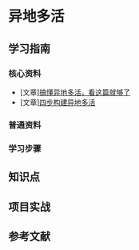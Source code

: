 # 异地多活

## 学习指南

### 核心资料

* [文章][搞懂异地多活，看这篇就够了](https://mp.weixin.qq.com/s/T6mMDdtTfBuIiEowCpqu6Q)
* [文章][四步构建异地多活](https://mp.weixin.qq.com/s/hMD-IS__4JE5_nQhYPYSTg)

### 普通资料

### 学习步骤

## 知识点

## 项目实战

## 参考文献
